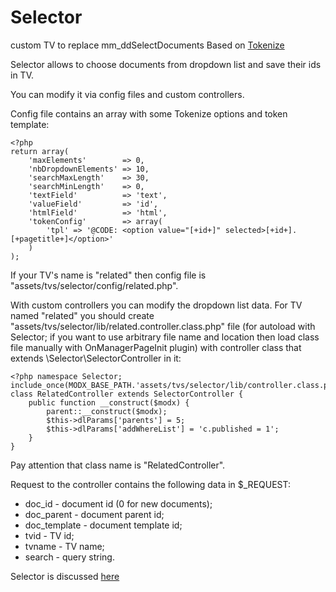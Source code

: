 # Selector
custom TV to replace mm_ddSelectDocuments
Based on [Tokenize](https://www.zellerda.com/projects/jquery/tokenize)

Selector allows to choose documents from dropdown list and save their ids in TV.

You can modify it via config files and custom controllers. 

Config file contains an array with some Tokenize options and token template:
```
<?php
return array(
    'maxElements'        => 0,
    'nbDropdownElements' => 10,
    'searchMaxLength'    => 30,
    'searchMinLength'    => 0,
    'textField'          => 'text',
    'valueField'         => 'id',
    'htmlField'          => 'html',
    'tokenConfig'        => array(
        'tpl' => '@CODE: <option value="[+id+]" selected>[+id+]. [+pagetitle+]</option>'
    )
);
```

If your TV's name is "related" then config file is "assets/tvs/selector/config/related.php".

With custom controllers you can modify the dropdown list data. For TV named "related" you should create "assets/tvs/selector/lib/related.controller.class.php" file (for autoload with Selector; if you want to use arbitrary file name and location then load class file manually with OnManagerPageInit plugin) with controller class that extends \Selector\SelectorController in it:
```
<?php namespace Selector;
include_once(MODX_BASE_PATH.'assets/tvs/selector/lib/controller.class.php');
class RelatedController extends SelectorController {
    public function __construct($modx) {
        parent::__construct($modx);
        $this->dlParams['parents'] = 5;
        $this->dlParams['addWhereList'] = 'c.published = 1';
    }
}
```

Pay attention that class name is "RelatedController".

Request to the controller contains the following data in $_REQUEST:
* doc_id - document id (0 for new documents);
* doc_parent - document parent id;
* doc_template - document template id;
* tvid - TV id;
* tvname - TV name;
* search - query string.

Selector is discussed [here](http://modx.im/blog/addons/3461.html)